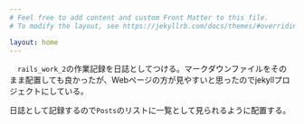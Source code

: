 ```yaml
---
# Feel free to add content and custom Front Matter to this file.
# To modify the layout, see https://jekyllrb.com/docs/themes/#overriding-theme-defaults

layout: home
---
```

　`rails_work_2`の作業記録を日誌としてつける。マークダウンファイルをそのまま配置しても良かったが、Webページの方が見やすいと思ったのでjekyllプロジェクトにしている。

日誌として記録するので`Posts`のリストに一覧として見られるように配置する。